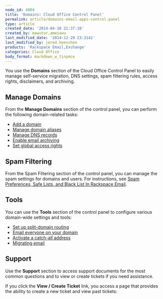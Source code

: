 ```yaml
---
node_id: 4004
title: 'Domains: Cloud Office Control Panel'
permalink: article/domains-email-apps-control-panel
type: article
created_date: '2014-04-10 21:37:10'
created_by: mawutor.amesawu
last_modified_date: '2014-12-29 23:3142'
last_modified_by: jered.heeschen
products: 'Rackspace Email,Exchange'
categories: Cloud Office
body_format: markdown_w_tinymce
---
```


You use the <strong>Domains</strong> section of the Cloud Office Control Panel to easily manage self-service migration, DNS settings, spam filtering rules, access rights, disclaimers, and archiving.

## Manage Domains

From the **Manage Domains** section of the control panel, you can perform the following domain-related tasks:

- [Add a domain](http://rackspace.com/knowledge_center/article/add-domain-email-apps-control-panel)
- [Manage domain aliases](http://rackspace.com/knowledge_center/article/manage-domain-aliases-email-apps-control-panel)
- [Manage DNS records](http://rackspace.com/knowledge_center/article/dns-settings-email-apps-control-panel)
- [Enable email archiving](http://rackspace.com/knowledge_center/article/enable-email-archiving-email-apps-control-panel)
- [Set global access rights](http://rackspace.com/knowledge_center/article/global-access-rights-email-apps-control-panel)

## Spam Filtering

From the Spam Filtering section of the control panel, you can manage the spam settings for domains and users. For instructions, see [Spam Preferences, Safe Lists, and Black List In Rackspace Email](http://rackspace.com/knowledge_center/article/spam-preferences-safe-lists-and-black-list-in-rackspace-email).

## Tools

You can use the **Tools** section of the control panel to configure various domain-wide settings and tools:

- [Set up split-domain routing](http://rackspace.com/knowledge_center/article/split-domain-routing)
- [Email everyone on your domain](http://rackspace.com/knowledge_center/article/emailing-everyone-on-your-domain-cloud-office-control-panel)
- [Activate a catch-all address](http://rackspace.com/knowledge_center/article/activate-catch-all-email-apps-control-panel)
- [Migrating email](http://rackspace.com/knowledge_center/article/rackspace-email-and-apps-migration-services)

## Support

Use the **Support** section to access support documents for the most common questions and to view or create tickets if you need assistance.

If you click the **View / Create Ticket** link, you access a page that provides the ability to create a new ticket and view past tickets:

<p><img alt="" src="http://c15042926.r26.cf2.rackcdn.com/CP9.png" /></p>
